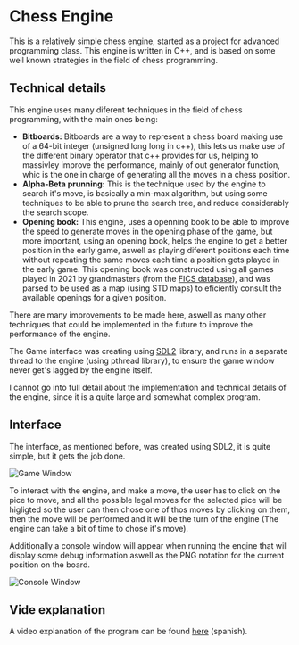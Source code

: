 # Chess Engine

This is a relatively simple chess engine, started as a project for advanced programming class. This engine is written in C++, and is based on some well known strategies in the field of chess programming.

## Technical details

This engine uses many diferent techniques in the field of chess programming, with the main ones being:

- **Bitboards:** Bitboards are a way to represent a chess board making use of a 64-bit integer (unsigned long long in c++), this lets us make use of the different binary operator that c++ provides for us, helping to massivley improve the performance, mainly of out generator function, whic is the one in charge of generating all the moves in a chess position.
- **Alpha-Beta prunning:** This is the technique used by the engine to search it's move, is basically a min-max algorithm, but using some techniques to be able to prune the search tree, and reduce considerably the search scope.
- **Opening book:** This engine, uses a openning book to be able to improve the speed to generate moves in the opening phase of the game, but more important, using an opening book, helps the engine to get a better position in the early game, aswell as playing diferent positions each time without repeating the same moves each time a position gets played in the early game. This opening book was constructed using all games played in 2021 by grandmasters (from the [FICS database](https://www.ficsgames.org)), and was parsed to be used as a map (using STD maps) to eficiently consult the available openings for a given position.

There are many improvements to be made here, aswell as many other techniques that could be implemented in the future to improve the performance of the engine.

The Game interface was creating using [SDL2](https://www.libsdl.org) library, and runs in a separate thread to the engine (using pthread library), to ensure the game window never get's lagged by the engine itself.

I cannot go into full detail about the implementation and technical details of the engine, since it is a quite large and somewhat complex program.

## Interface
The interface, as mentioned before, was created using SDL2, it is quite simple, but it gets the job done.

![Game Window](https://imgur.com/a/rahFGWI)

To interact with the engine, and make a move, the user has to click on the pice to move, and all the possible legal moves for the selected pice will be higligted so the user can then chose one of thos moves by clicking on them, then the move will be performed and it will be the turn of the engine (The engine can take a bit of time to chose it's move).

Additionally a console window will appear when running the engine that will display some debug information aswell as the PNG notation for the current position on the board.

![Console Window](https://imgur.com/a/bkx3OLE)

## Vide explanation
A video explanation of the program can be found [here](link.to.video) (spanish).